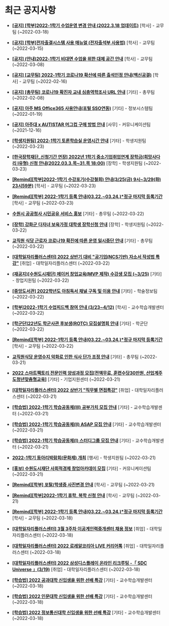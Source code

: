 # 최근 공지사항

* **[[공지] [학부]2022-1학기 수업운영 변경 안내 (2022.3.18 업데이트)](http://ajou.ac.kr/kr/ajou/notice.do?mode=view&amp;articleNo=192691&amp;article.offset=0&amp;articleLimit=30)**
 [학사] - 교무팀 (~2022-03-18)

* **[[공지] [학부]전자출결시스템 사용 매뉴얼 (전자출석부 사용법)](http://ajou.ac.kr/kr/ajou/notice.do?mode=view&amp;articleNo=192571&amp;article.offset=0&amp;articleLimit=30)**
 [학사] - 교무팀 (~2022-03-15)

* **[[공지] (안내)2022-1학기 비대면 수업을 위한 대체 공간 안내](http://ajou.ac.kr/kr/ajou/notice.do?mode=view&amp;articleNo=181898&amp;article.offset=0&amp;articleLimit=30)**
 [학사] - 교무팀 (~2022-03-08)

* **[[공지] [교무팀] 2022-1학기 코로나19 확산에 따른 출석인정 안내(백신공결)](http://ajou.ac.kr/kr/ajou/notice.do?mode=view&amp;articleNo=180913&amp;article.offset=0&amp;articleLimit=30)**
 [학사] - 교무팀 (~2022-02-16)

* **[[공지] [총무팀] 코로나19 확진자 교내 심층역학조사 URL 안내](http://ajou.ac.kr/kr/ajou/notice.do?mode=view&amp;articleNo=180493&amp;article.offset=0&amp;articleLimit=30)**
 [기타] - 총무팀 (~2022-02-08)

* **[[공지] 아주 MS Office365 사용안내(포털 SSO연동)](http://ajou.ac.kr/kr/ajou/notice.do?mode=view&amp;articleNo=179802&amp;article.offset=0&amp;articleLimit=30)**
 [기타] - 정보시스템팀 (~2022-01-19)

* **[[공지] 아주대 x AUTISTAR 머그컵 구매 방법 안내](http://ajou.ac.kr/kr/ajou/notice.do?mode=view&amp;articleNo=147976&amp;article.offset=0&amp;articleLimit=30)**
 [사무] - 커뮤니케이션팀 (~2021-12-16)

* **[[학생지원팀] 2022-1학기 토론학습실 운영시간 안내](http://ajou.ac.kr/kr/ajou/notice.do?mode=view&amp;articleNo=192984&amp;article.offset=0&amp;articleLimit=30)**
 [기타] - 학생지원팀 (~2022-03-23)

* **[[한국장학재단_신청기간 연장] 2022년 1학기 중소기업취업연계 장학금(희망사다리 Ⅰ유형) 신청 안내(2022.03.3.목~31.목 18:00)](http://ajou.ac.kr/kr/ajou/notice.do?mode=view&amp;articleNo=192983&amp;article.offset=0&amp;articleLimit=30)**
 [장학] - 학생지원팀 (~2022-03-23)

* **[[Remind][학부]2022-1학기 수강포기(수강철회) 안내(3/25(금) 9시~3/29(화) 23시59분)](http://ajou.ac.kr/kr/ajou/notice.do?mode=view&amp;articleNo=192980&amp;article.offset=0&amp;articleLimit=30)**
 [학사] - 교무팀 (~2022-03-23)

* **[[Remind][학부] 2022-1학기 등록 안내(03.22.~03.24.)*정규 마지막 등록기간](http://ajou.ac.kr/kr/ajou/notice.do?mode=view&amp;articleNo=192968&amp;article.offset=0&amp;articleLimit=30)**
 [학사] - 교무팀 (~2022-03-23)

* **[수원시 공공청사 시민공유 서비스 홍보](http://ajou.ac.kr/kr/ajou/notice.do?mode=view&amp;articleNo=192961&amp;article.offset=0&amp;articleLimit=30)**
 [기타] - 총무팀 (~2022-03-22)

* **[[장학] 강화군 다자녀 보육가정 대학생 장학신청 안내](http://ajou.ac.kr/kr/ajou/notice.do?mode=view&amp;articleNo=192959&amp;article.offset=0&amp;articleLimit=30)**
 [장학] - 학생지원팀 (~2022-03-22)

* **[교직원 식당 근로자 코로나19 확진에 따른 운영 일시중단 안내](http://ajou.ac.kr/kr/ajou/notice.do?mode=view&amp;articleNo=192956&amp;article.offset=0&amp;articleLimit=30)**
 [기타] - 총무팀 (~2022-03-22)

* **[[대학일자리플러스센터] 2022 상반기 대비 &quot;공기업(NCS기반) 자소서 작성법 특강&quot;](http://ajou.ac.kr/kr/ajou/notice.do?mode=view&amp;articleNo=192934&amp;article.offset=0&amp;articleLimit=30)**
 [취업] - 대학일자리플러스센터 (~2022-03-22)

* **[(재공지)[수원도시재단] 메이커 창업교육(MVP 제작) 수강생 모집 (~3/25)](http://ajou.ac.kr/kr/ajou/notice.do?mode=view&amp;articleNo=192892&amp;article.offset=0&amp;articleLimit=30)**
 [기타] - 창업지원팀 (~2022-03-22)

* **[[중앙도서관] 2022학년도 아침독서 채널 구독 및 이용 안내](http://ajou.ac.kr/kr/ajou/notice.do?mode=view&amp;articleNo=192886&amp;article.offset=0&amp;articleLimit=30)**
 [기타] - 학술정보팀 (~2022-03-22)

* **[[학부]2022-1학기 수업피드백 참여 안내 (3/23~4/12)](http://ajou.ac.kr/kr/ajou/notice.do?mode=view&amp;articleNo=192885&amp;article.offset=0&amp;articleLimit=30)**
 [학사] - 교수학습개발센터 (~2022-03-22)

* **[[학군단]22년도 학군사관 후보생(ROTC) 모집설명회 안내](http://ajou.ac.kr/kr/ajou/notice.do?mode=view&amp;articleNo=192875&amp;article.offset=0&amp;articleLimit=30)**
 [기타] - 학군단 (~2022-03-22)

* **[[Remind][학부] 2022-1학기 등록 안내(03.22.~03.24.)*정규 마지막 등록기간](http://ajou.ac.kr/kr/ajou/notice.do?mode=view&amp;articleNo=192874&amp;article.offset=0&amp;articleLimit=30)**
 [학사] - 교무팀 (~2022-03-22)

* **[교직원식당 운영수지 악화로 인한 식사 단가 조정 안내](http://ajou.ac.kr/kr/ajou/notice.do?mode=view&amp;articleNo=192866&amp;article.offset=0&amp;articleLimit=30)**
 [기타] - 총무팀 (~2022-03-21)

* **[2022 스마트팩토리 전문인력 양성과정 모집[전액무료, 훈련수당30만원, 산업계주도청년맞춤형교육]](http://ajou.ac.kr/kr/ajou/notice.do?mode=view&amp;articleNo=192864&amp;article.offset=0&amp;articleLimit=30)**
 [기타] - 기업지원센터 (~2022-03-21)

* **[[대학일자리플러스센터] 2022 상반기 &quot;직무별 면접특강&quot;](http://ajou.ac.kr/kr/ajou/notice.do?mode=view&amp;articleNo=192842&amp;article.offset=0&amp;articleLimit=30)**
 [취업] - 대학일자리플러스센터 (~2022-03-21)

* **[[학습법] 2022-1학기 학습공동체(III) 공부가치 모집 안내](http://ajou.ac.kr/kr/ajou/notice.do?mode=view&amp;articleNo=192836&amp;article.offset=0&amp;articleLimit=30)**
 [기타] - 교수학습개발센터 (~2022-03-21)

* **[[학습법] 2022-1학기 학습공동체(II) ASAP 모집 안내](http://ajou.ac.kr/kr/ajou/notice.do?mode=view&amp;articleNo=192834&amp;article.offset=0&amp;articleLimit=30)**
 [기타] - 교수학습개발센터 (~2022-03-21)

* **[[학습법] 2022-1학기 학습공동체(I) 스터디그룹 모집 안내](http://ajou.ac.kr/kr/ajou/notice.do?mode=view&amp;articleNo=192833&amp;article.offset=0&amp;articleLimit=30)**
 [기타] - 교수학습개발센터 (~2022-03-21)

* **[2022-1학기 동아리박람회(문화제) 개최](http://ajou.ac.kr/kr/ajou/notice.do?mode=view&amp;articleNo=192826&amp;article.offset=0&amp;articleLimit=30)**
 [행사] - 학생지원팀 (~2022-03-21)

* **[[홍보] 수원도시재단 사회적경제 창업아카데미 모집](http://ajou.ac.kr/kr/ajou/notice.do?mode=view&amp;articleNo=192820&amp;article.offset=0&amp;articleLimit=30)**
 [기타] - 커뮤니케이션팀 (~2022-03-21)

* **[[Remind][학부] 포탈/학생증 사진변경 안내](http://ajou.ac.kr/kr/ajou/notice.do?mode=view&amp;articleNo=192816&amp;article.offset=0&amp;articleLimit=30)**
 [학사] - 교무팀 (~2022-03-21)

* **[[Remind][학부]2022-1학기 휴학, 복학 신청 안내](http://ajou.ac.kr/kr/ajou/notice.do?mode=view&amp;articleNo=192815&amp;article.offset=0&amp;articleLimit=30)**
 [학사] - 교무팀 (~2022-03-21)

* **[[Remind][학부] 2022-1학기 등록 안내(03.22.~03.24.)*정규 마지막 등록기간](http://ajou.ac.kr/kr/ajou/notice.do?mode=view&amp;articleNo=192805&amp;article.offset=0&amp;articleLimit=30)**
 [학사] - 교무팀 (~2022-03-18)

* **[[대학일자리플러스센터] 3월 3주차 이공계인력중개센터 채용 정보](http://ajou.ac.kr/kr/ajou/notice.do?mode=view&amp;articleNo=192787&amp;article.offset=0&amp;articleLimit=30)**
 [취업] - 대학일자리플러스센터 (~2022-03-18)

* **[[대학일자리플러스센터] 2022 로레알코리아 LIVE 커리어톡](http://ajou.ac.kr/kr/ajou/notice.do?mode=view&amp;articleNo=192721&amp;article.offset=0&amp;articleLimit=30)**
 [취업] - 대학일자리플러스센터 (~2022-03-18)

* **[[대학일자리플러스센터] 2022 삼성디스플레이 온라인 리크루팅 -「 SDC Universe 」(3/19)](http://ajou.ac.kr/kr/ajou/notice.do?mode=view&amp;articleNo=192711&amp;article.offset=0&amp;articleLimit=30)**
 [취업] - 대학일자리플러스센터 (~2022-03-18)

* **[[학습법] 2022 공과대학 신입생을 위한 선배 특강](http://ajou.ac.kr/kr/ajou/notice.do?mode=view&amp;articleNo=192702&amp;article.offset=0&amp;articleLimit=30)**
 [기타] - 교수학습개발센터 (~2022-03-18)

* **[[학습법] 2022 인문대학 신입생을 위한 선배 특강](http://ajou.ac.kr/kr/ajou/notice.do?mode=view&amp;articleNo=192700&amp;article.offset=0&amp;articleLimit=30)**
 [기타] - 교수학습개발센터 (~2022-03-18)

* **[[학습법] 2022 정보통신대학 신입생을 위한 선배 특강](http://ajou.ac.kr/kr/ajou/notice.do?mode=view&amp;articleNo=192699&amp;article.offset=0&amp;articleLimit=30)**
 [기타] - 교수학습개발센터 (~2022-03-18)
